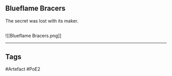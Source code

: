 ## Blueflame Bracers
The secret was lost with its maker.
##
![[Blueflame Bracers.png]]

---
## Tags
#Artefact
#PoE2